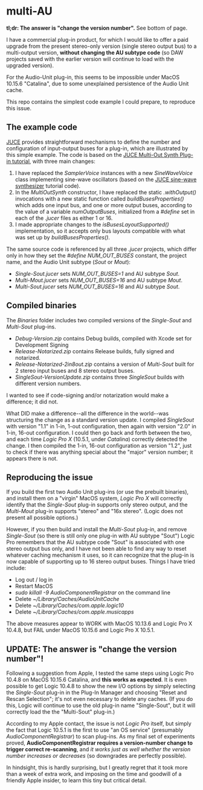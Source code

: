 # multi-AU
**tl;dr: The answer is "change the version number".** See bottom of page.

I have a commercial plug-in product, for which I would like to offer a paid upgrade from the present stereo-only version (single stereo output bus) to a multi-output version, **without changing the AU subtype code** (so DAW projects saved with the earlier version will continue to load with the upgraded version).

For the Audio-Unit plug-in, this seems to be impossible under MacOS 10.15.6 "Catalina", due to some unexplained persistence of the Audio Unit cache.

This repo contains the simplest code example I could prepare, to reproduce this issue.

## The example code

[JUCE](http://juce.com) provides straightforward mechanisms to define the number and configuration of input-output buses for a plug-in, which are illustrated by this simple example. The code is based on the [JUCE Multi-Out Synth Plug-in tutorial](https://docs.juce.com/master/tutorial_plugin_examples.html#tutorial_plugin_examples_multi_out_synth), with three main changes:
1. I have replaced the *SamplerVoice* instances with a new *SineWaveVoice* class implementing sine-wave oscillators (based on the [JUCE sine-wave synthesizer](https://docs.juce.com/master/tutorial_sine_synth.html) tutorial code).
2. In the *MultiOutSynth* constructor, I have replaced the static *.withOutput()* invocations with a new static function called *buildBusesProperties()* which adds one input bus, and one or more output buses, according to the value of a variable *numOutputBuses*, initialized from a *#define* set in each of the *.jucer* files as either 1 or 16.
3. I made appropriate changes to the *isBusesLayoutSupported()* implementation, so it accepts only bus layouts compatible with what was set up by *buildBusesProperties()*.

The same source code is referenced by all three *.jucer* projects, which differ only in how they set the *#define NUM_OUT_BUSES* constant, the project name, and the Audio Unit subtype (*Sout* or *Mout*):
- *Single-Sout.jucer* sets *NUM_OUT_BUSES=1* and AU subtype *Sout*.
- *Multi-Mout.jucer* sets *NUM_OUT_BUSES=16* and AU subtype *Mout*.
- *Multi-Sout.jucer* sets *NUM_OUT_BUSES=16* and AU subtype *Sout*.

## Compiled binaries

The *Binaries* folder includes two compiled versions of the *Single-Sout* and *Multi-Sout* plug-ins.
 - *Debug-Version.zip* contains Debug builds, compiled with Xcode set for Development Signing
 - *Release-Notarized.zip* contains Release builds, fully signed and notarized.
 - *Release-Notarized-2in8out.zip* contains a version of *Multi-Sout* built for 2 stereo input buses and 8 stereo output buses.
 - *SingleSout-VersionUpdate.zip* contains three *SingleSout* builds with different version numbers.
 
I wanted to see if code-signing and/or notarization would make a difference; it did not.

What DID make a difference--all the difference in the world--was structuring the change as a standard version update. I compiled *SingleSout* with version "1.1" in 1-in, 1-out configuration, then again with version "2.0" in 1-in, 16-out configuration. I could then go back and forth between the two, and each time *Logic Pro X* (10.5.1, under *Catalina*) correctly detected the change. I then compiled the 1-in, 16-out configuration as version "1.2", just to check if there was anything special about the "major" version number; it appears there is not.

## Reproducing the issue

If you build the first two Audio Unit plug-ins (or use the prebuilt binaries), and install them on a "virgin" MacOS system, *Logic Pro X* will correctly identify that the *Single-Sout* plug-in supports only stereo output, and the *Multi-Mout* plug-in supports "stereo" and "16x stereo". (Logic does not present all possible options.)

However, if you then build and install the *Multi-Sout* plug-in, and remove *Single-Sout* (so there is still only one plug-in with AU subtype "Sout") Logic Pro remembers that the AU subtype code "Sout" is associated with one stereo output bus only, and I have not been able to find any way to reset whatever caching mechanism it uses, so it can recognize that the plug-in is now capable of supporting up to 16 stereo output buses. Things I have tried include:
 - Log out / log in
 - Restart MacOS
 - *sudo killall -9 AudioComponentRegistrar* on the command line
 - Delete *~/Library/Caches/AudioUnitCache*
 - Delete *~/Library/Caches/com.apple.logic10*
 - Delete *~/Library/Caches/com.apple.musicapps*

The above measures appear to WORK with MacOS 10.13.6 and Logic Pro X 10.4.8, but FAIL under MacOS 10.15.6 and Logic Pro X 10.5.1.
 
## UPDATE: The answer is "change the version number"!

Following a suggestion from Apple, I tested the same steps using Logic Pro 10.4.8 on MacOS 10.15.6 Catalina, and **this works as expected**. It is even possible to get Logic 10.4.8 to show the new I/O options by simply selecting the *Single-Sout* plug-in in the Plug-In Manager and choosing "Reset and Rescan Selection"; it's not even necessary to delete any caches. (If you do this, Logic will continue to use the old plug-in name "Single-Sout", but it will correctly load the the "Multi-Sout" plug-in.)

According to my Apple contact, the issue is not *Logic Pro* itself, but simply the fact that Logic 10.5.1 is the first to use "an OS service" (presumably *AudioComponentRegistrar*) to scan plug-ins. As my final set of experiments proved, **AudioComponentRegistrar requires a version-number change to trigger correct re-scanning**, and *it works just as well whether the version number increases or decreases* (so downgrades are perfectly possible).

In hindsight, this is hardly surprising, but I greatly regret that it took more than a week of extra work, and imposing on the time and goodwill of a friendly Apple insider, to learn this tiny but critical detail.

